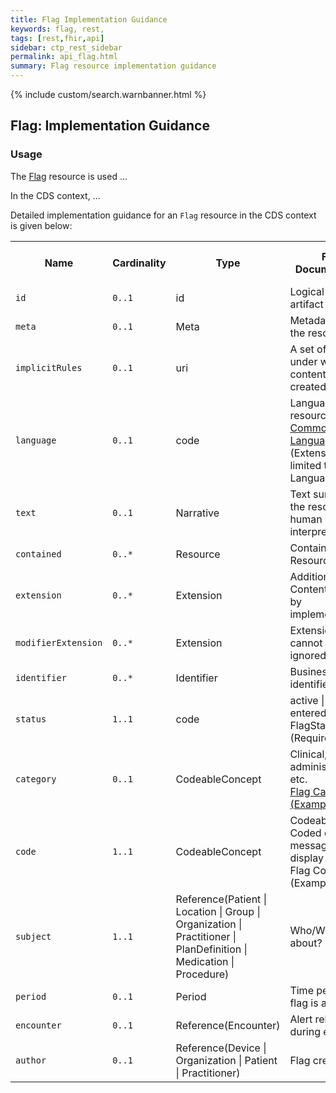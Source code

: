 ```yaml
---
title: Flag Implementation Guidance
keywords: flag, rest,
tags: [rest,fhir,api]
sidebar: ctp_rest_sidebar
permalink: api_flag.html
summary: Flag resource implementation guidance
---
```


{% include custom/search.warnbanner.html %}

## Flag: Implementation Guidance ##

### Usage ###
The [Flag](http://hl7.org/fhir/stu3/flag.html) resource is used ...

In the CDS context, ...

Detailed implementation guidance for an `Flag` resource in the CDS context is given below:  


<table style="min-width:100%;width:100%">
<tr>
    <th style="width:10%;">Name</th>
    <th style="width:5%;">Cardinality</th>
    <th style="width:10%;">Type</th>
      <th style="width:38%;">FHIR Documentation</th>
   <th style="width:37%;">CDS Implementation Guidance</th>
</tr>
<tr>
  <td><code>id</code></td>
    <td><code>0..1</code></td>
    <td>id</td>
    <td>Logical id of this artifact</td>
	<td></td>
</tr>
<tr>
  <td><code>meta</code></td>
    <td><code>0..1</code></td>
    <td>Meta</td>
    <td>Metadata about the resource</td>
		<td></td>
</tr>
<tr>
  <td><code>implicitRules</code></td>
    <td><code>0..1</code></td>
    <td>uri</td>
    <td>A set of rules under which this content was created</td>
		<td></td>
</tr>
<tr>
  <td><code>language</code></td>
    <td><code>0..1</code></td>
    <td>code</td>
    <td>Language of the resource content. <br/> 
    <a href="http://hl7.org/fhir/stu3/valueset-languages.html">Common Languages</a> (Extensible but limited to All Languages)</td>
	<td></td>
	<td></td>
</tr>
<tr>
  <td><code>text</code></td>
    <td><code>0..1</code></td>
    <td>Narrative</td>
    <td>Text summary of the resource, for human interpretation</td>
	<td></td>
</tr>
<tr>
  <td><code>contained</code></td>
    <td><code>0..*</code></td>
    <td>Resource</td>
    <td>Contained, inline Resources</td>
	<td></td>
</tr>
<tr>
  <td><code>extension</code></td>
    <td><code>0..*</code></td>
    <td>Extension</td>
    <td>Additional Content defined by implementations</td>
	<td></td>
</tr>
<tr>
  <td><code>modifierExtension</code></td>
    <td><code>0..*</code></td>
    <td>Extension</td>
    <td>Extensions that cannot be ignored</td>
	<td></td>
</tr>
<tr>
  <td><code>identifier</code></td>
    <td><code>0..*</code></td>
    <td>Identifier</td>
    <td>Business identifier</td>
<td></td>
</tr>
<tr>
  <td><code>status</code></td>
    <td><code>1..1</code></td>
    <td>code</td>
    <td>active | inactive | entered-in-error<br>
FlagStatus (Required)</td>
<td></td>
</tr>
<tr>
  <td><code>category</code></td>
    <td><code>0..1</code></td>
    <td>CodeableConcept</td>
    <td>Clinical, administrative, etc.<br>
<a href="https://hl7.org/fhir/STU3/valueset-flag-status.html">Flag Category (Example)</td>
<td></td>
</tr>
<tr>
  <td><code>code</code></td>
    <td><code>1..1</code></td>
    <td>CodeableConcept</td>
    <td>CodeableConcept	Coded or textual message to display to user<br>
Flag Code (Example)</td>
<td></td>
</tr>
<tr>
  <td><code>subject</code></td>
    <td><code>1..1</code></td>
    <td>Reference(Patient | Location | Group | Organization | Practitioner | PlanDefinition | Medication | Procedure)</td>
    <td>Who/What is flag about?</td>
<td></td>
</tr>
<tr>
  <td><code>period</code></td>
    <td><code>0..1</code></td>
    <td>Period</td>
    <td>Time period when flag is active</td>
<td></td>
</tr>
<tr>
  <td><code>encounter</code></td>
    <td><code>0..1</code></td>
    <td>Reference(Encounter)</td>
    <td>Alert relevant during encounter</td>
<td></td>
</tr>
<tr>
  <td><code>author</code></td>
    <td><code>0..1</code></td>
    <td>Reference(Device | Organization | Patient | Practitioner)</td>
    <td>Flag creator</td>
<td></td>
</tr>
</table>
<!--stackedit_data:
eyJoaXN0b3J5IjpbLTYzMjAwNzgwNSwtMTEwNTg1ODkwNCwxOT
gzNjg4ODUwXX0=
-->